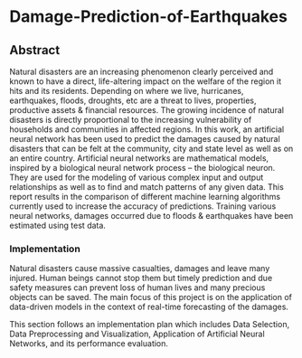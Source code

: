 # Damage-Prediction-of-Earthquakes

## Abstract
Natural disasters are an increasing phenomenon clearly perceived and known to have a direct, life-altering impact on the welfare of the region it hits and its residents. Depending on where we live, hurricanes, earthquakes, floods, droughts, etc are a threat to lives, properties, productive assets & financial resources. The growing incidence of natural disasters is directly proportional to the increasing vulnerability of households and communities in affected regions. In this work, an artificial neural network has been used to predict the damages caused by natural disasters that can be felt at the community, city and state level as well as on an entire country. Artificial neural networks are mathematical models, inspired by a biological neural network process – the biological neuron. They are used for the modeling of various complex input and output relationships as well as to find and match patterns of any given data. This report results in the comparison of different machine learning algorithms currently used to increase the accuracy of predictions. Training various neural networks, damages occurred due to floods & earthquakes have been estimated using test data.

### Implementation
Natural disasters cause massive casualties, damages and leave many injured. Human beings cannot stop them but timely prediction and due safety measures can prevent loss of human lives and many precious objects can be saved. The main focus of this project is on the application of data-driven models in the context of real-time forecasting of the damages.

This section follows an implementation plan which includes Data Selection, Data Preprocessing and Visualization, Application of Artificial Neural Networks, and its performance evaluation.
